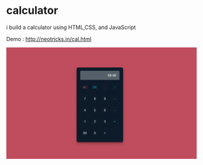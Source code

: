# calculator
i build a calculator using HTML,CSS, and JavaScript

Demo : http://neotricks.in/cal.html

![alt text](https://raw.githubusercontent.com/kaimuzx78/calculator/main/calsnap.png)
